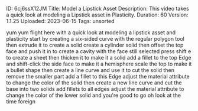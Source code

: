ID: 6cj6ssX12JM
Title: Model a Lipstick Asset
Description: This video takes a quick look at modeling a Lipstick asset in Plasticity.
Duration: 60
Version: 1.1.25
Uploaded: 2023-06-15
Tags: unsorted

yum yum flight here with a quick look at
modeling a lipstick asset and plasticity
start by creating a six-sided curve with
the regular polygon tool then extrude it
to create a solid create a cylinder
solid then offset the top face and push
it in to create a cavity with the face
still selected press shift e to create a
sheet then thicken it to make it a solid
add a fillet to the top Edge
and shift-click the side face to make it
a hemisphere scale the top to make it a
bullet shape
then create a line curve
and use it to cut the solid then remove
the smaller part add a fillet to this
Edge adjust the material attribute to
change the color of the solid
then create a new line curve and cut the
base into two solids add fillets to all
edges
adjust the material attribute to change
the color of the lower solid and you're
good to go oh look at the time
foreign
